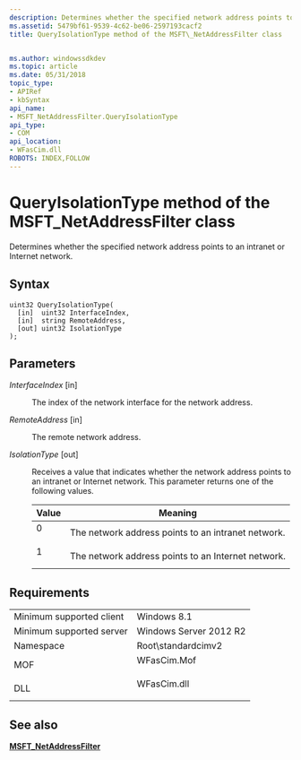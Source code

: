```yaml
---
description: Determines whether the specified network address points to an intranet or Internet network.
ms.assetid: 5479bf61-9539-4c62-be06-2597193cacf2
title: QueryIsolationType method of the MSFT\_NetAddressFilter class


ms.author: windowssdkdev
ms.topic: article
ms.date: 05/31/2018
topic_type: 
- APIRef
- kbSyntax
api_name: 
- MSFT_NetAddressFilter.QueryIsolationType
api_type: 
- COM
api_location: 
- WFasCim.dll
ROBOTS: INDEX,FOLLOW
---
```


# QueryIsolationType method of the MSFT\_NetAddressFilter class

Determines whether the specified network address points to an intranet or Internet network.

## Syntax


```mof
uint32 QueryIsolationType(
  [in]  uint32 InterfaceIndex,
  [in]  string RemoteAddress,
  [out] uint32 IsolationType
);
```



## Parameters

<dl> <dt>

*InterfaceIndex* \[in\]
</dt> <dd>

The index of the network interface for the network address.

</dd> <dt>

*RemoteAddress* \[in\]
</dt> <dd>

The remote network address.

</dd> <dt>

*IsolationType* \[out\]
</dt> <dd>

Receives a value that indicates whether the network address points to an intranet or Internet network. This parameter returns one of the following values.



| Value                                                                        | Meaning                                                       |
|------------------------------------------------------------------------------|---------------------------------------------------------------|
| <dl> <dt>0</dt> </dl> | The network address points to an intranet network.<br/> |
| <dl> <dt>1</dt> </dl> | The network address points to an Internet network.<br/> |



 

</dd> </dl>

## Requirements



|                                     |                                                                                        |
|-------------------------------------|----------------------------------------------------------------------------------------|
| Minimum supported client<br/> | Windows 8.1<br/>                                                                 |
| Minimum supported server<br/> | Windows Server 2012 R2<br/>                                                      |
| Namespace<br/>                | Root\\standardcimv2<br/>                                                         |
| MOF<br/>                      | <dl> <dt>WFasCim.Mof</dt> </dl> |
| DLL<br/>                      | <dl> <dt>WFasCim.dll</dt> </dl> |



## See also

<dl> <dt>

[**MSFT\_NetAddressFilter**](msft-netaddressfilter.md)
</dt> </dl>

 

 




